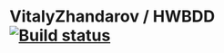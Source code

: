 # VitalyZhandarov / HWBDD  [![Build status](https://ci.appveyor.com/api/projects/status/xa7fn4hvv9dd7gg2?svg=true)](https://ci.appveyor.com/project/VitalyZhandarov/hwbdd)
